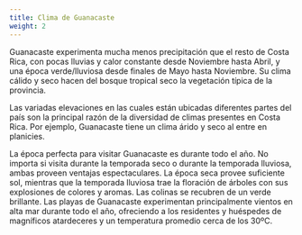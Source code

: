```yaml
---
title: Clima de Guanacaste
weight: 2
---
```

Guanacaste experimenta mucha menos precipitación que el resto de Costa Rica, con pocas lluvias y calor constante desde Noviembre hasta Abril, y una época verde/lluviosa desde finales de Mayo hasta Noviembre. Su clima cálido y seco hacen del bosque tropical seco la vegetación típica de la provincia.

Las variadas elevaciones en las cuales están ubicadas diferentes partes del país son la principal razón de la diversidad de climas presentes en Costa Rica. Por ejemplo, Guanacaste tiene un clima árido y seco al entre en planicies.

La época perfecta para visitar Guanacaste es durante todo el año. No importa si visita durante la temporada seco o durante la temporada lluviosa, ambas proveen ventajas espectaculares. La época seca provee suficiente sol, mientras que la temporada lluviosa trae la floración de árboles con sus explosiones de colores y aromas. Las colinas se recubren de un verde brillante. Las playas de Guanacaste experimentan principalmente vientos en alta mar durante todo el año, ofreciendo a los residentes y huéspedes de magníficos atardeceres y un temperatura promedio cerca de los 30ºC.
